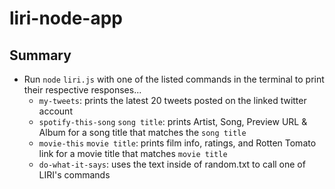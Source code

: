 # liri-node-app

## Summary

- Run `node` `liri.js` with one of the listed commands in the terminal to print their respective responses...
	- `my-tweets`: prints the latest 20 tweets posted on the linked twitter account
	- `spotify-this-song` `song title`: prints Artist, Song, Preview URL & Album for a song title that matches the `song title`
	- `movie-this` `movie title`: prints film info, ratings, and Rotten Tomato link for a movie title that matches `movie title`
	- `do-what-it-says`: uses the text inside of random.txt to call one of LIRI's commands
